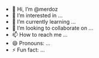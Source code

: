 - 👋 Hi, I’m @merdoz
- 👀 I’m interested in ...
- 🌱 I’m currently learning ...
- 💞️ I’m looking to collaborate on ...
- 📫 How to reach me ...
- 😄 Pronouns: ...
- ⚡ Fun fact: ...

<!---
merdoz/merdoz is a ✨ special ✨ repository because its `README.md` (this file) appears on your GitHub profile.
You can click the Preview link to take a look at your changes.
--->
